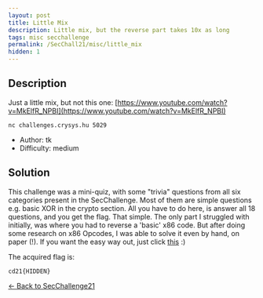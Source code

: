 ```yaml
---
layout: post
title: Little Mix
description: Little mix, but the reverse part takes 10x as long
tags: misc secchallenge
permalink: /SecChall21/misc/little_mix
hidden: 1
---
```


## Description

Just a little mix, but not this one: [https://www.youtube.com/watch?v=MkElfR_NPBI](https://www.youtube.com/watch?v=MkElfR_NPBI)

`nc challenges.crysys.hu 5029`

- Author: tk
- Difficulty: medium

## Solution

This challenge was a mini-quiz, with some "trivia" questions from all six categories present in the SecChallenge. Most of them are simple questions e.g. basic XOR in the crypto section. All you have to do here, is answer all 18 questions, and you get the flag. That simple. The only part I struggled with initially, was where you had to reverse a 'basic' x86 code. But after doing some research on x86 Opcodes, I was able to solve it even by hand, on paper (!). If you want the easy way out, just click [this](https://www.google.com/) :)

The acquired flag is:
```
cd21{HIDDEN}
```

[&#8592; Back to SecChallenge21](/SecChall21)